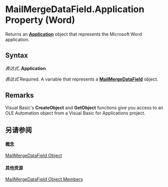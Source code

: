 
# MailMergeDataField.Application Property (Word)

Returns an  **[Application](d1cf6f8f-4e88-bf01-93b4-90a83f79cb44.md)** object that represents the Microsoft Word application.


## Syntax

 _表达式_. **Application**

 _表达式_ Required. A variable that represents a **[MailMergeDataField](ec0b8657-2842-73d2-5686-9f81b67a1871.md)** object.


## Remarks

Visual Basic's  **CreateObject** and **GetObject** functions give you access to an OLE Automation object from a Visual Basic for Applications project.


## 另请参阅


#### 概念


[MailMergeDataField Object](ec0b8657-2842-73d2-5686-9f81b67a1871.md)
#### 其他资源


[MailMergeDataField Object Members](http://msdn.microsoft.com/library/ed04ea70-9dd8-baf4-acc4-f3091e20da50%28Office.15%29.aspx)